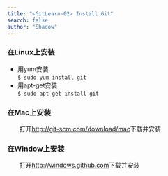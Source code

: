 ```yaml
---
title: "<GitLearn-02> Install Git"
search: false
author: "Shadow"
---
```

 
### 在Linux上安装
* 用yum安装  
    `$ sudo yum install git `
* 用apt-get安装  
    `$ sudo apt-get install git`
### 在Mac上安装
&emsp;&emsp;打开<a href="http://git-scm.com/download/mac" target="_blank">http://git-scm.com/download/mac</a>下载并安装


### 在Window上安装
&emsp;&emsp;打开<a href="http://windows.github.com" target="_blank">http://windows.github.com</a>下载并安装
